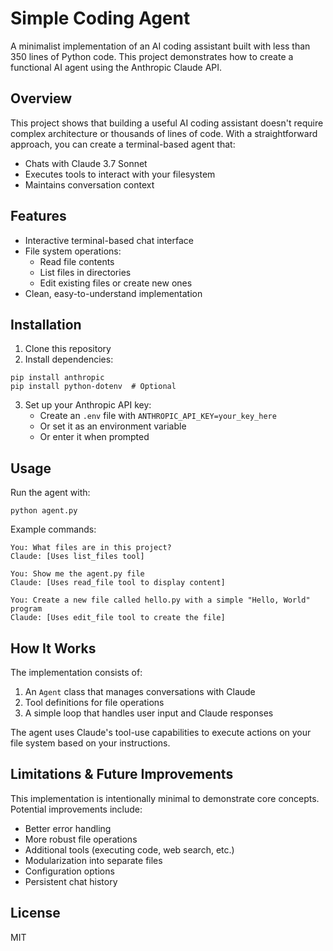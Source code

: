 # Simple Coding Agent

A minimalist implementation of an AI coding assistant built with less than 350 lines of Python code. This project demonstrates how to create a functional AI agent using the Anthropic Claude API.

## Overview

This project shows that building a useful AI coding assistant doesn't require complex architecture or thousands of lines of code. With a straightforward approach, you can create a terminal-based agent that:

- Chats with Claude 3.7 Sonnet
- Executes tools to interact with your filesystem
- Maintains conversation context

## Features

- Interactive terminal-based chat interface
- File system operations:
  - Read file contents
  - List files in directories
  - Edit existing files or create new ones
- Clean, easy-to-understand implementation

## Installation

1. Clone this repository
2. Install dependencies:
```
pip install anthropic
pip install python-dotenv  # Optional
```
3. Set up your Anthropic API key:
   - Create an `.env` file with `ANTHROPIC_API_KEY=your_key_here`
   - Or set it as an environment variable
   - Or enter it when prompted

## Usage

Run the agent with:
```
python agent.py
```

Example commands:
```
You: What files are in this project?
Claude: [Uses list_files tool]

You: Show me the agent.py file
Claude: [Uses read_file tool to display content]

You: Create a new file called hello.py with a simple "Hello, World" program
Claude: [Uses edit_file tool to create the file]
```

## How It Works

The implementation consists of:

1. An `Agent` class that manages conversations with Claude
2. Tool definitions for file operations
3. A simple loop that handles user input and Claude responses

The agent uses Claude's tool-use capabilities to execute actions on your file system based on your instructions.

## Limitations & Future Improvements

This implementation is intentionally minimal to demonstrate core concepts. Potential improvements include:

- Better error handling
- More robust file operations
- Additional tools (executing code, web search, etc.)
- Modularization into separate files
- Configuration options
- Persistent chat history

## License

MIT 